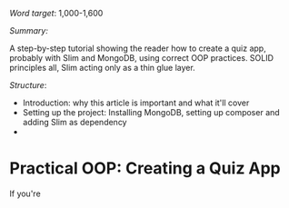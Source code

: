 *Word target*: 1,000-1,600

*Summary:*

A step-by-step tutorial showing the reader how to create a quiz app, probably with Slim and MongoDB, using correct OOP practices. SOLID principles all, Slim acting only as a thin glue layer.

*Structure*: 

+ Introduction: why this article is important and what it'll cover
+ Setting up the project: Installing MongoDB, setting up composer and adding Slim as dependency
+ 

# Practical OOP: Creating a Quiz App

If you're 
